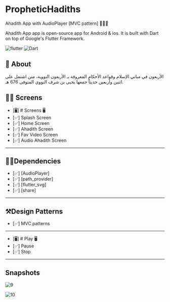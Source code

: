 # PropheticHadiths


Ahadith App with AudioPlayer [MVC pattern] 👨🏻‍💻

Ahadith App app is open-source  app for Android & ios. It is built with Dart on top of Google's Flutter Framework.


![flutter](https://img.shields.io/badge/Flutter-Framework-green?logo=flutter)
![Dart](https://img.shields.io/badge/Dart-Language-blue?logo=dart)


## 🚀 About

الأربعون في مباني الإسلام وقواعد الأحكام المعروفة بـ الأربعون النووية، متن اشتمل على اثنين وأربعين حديثاّ جمعها يحيى بن شرف النووي المتوفى 676 هـ.



## 👻📱 Screens
- [🖥] # Screens 🖥
- [✅] Splash Screen
- [✅] Home Screen
- [✅] Ahadith Screen
- [✅] Fav Video Screen
- [✅] Audio Ahadith Screen
--------------------------------
## 🧑‍💻Dependencies
- [✅] [AudioPlayer]
- [✅] [path_provider]
- [✅] [flutter_svg]
- [✅] [share]

--------------------------------
## ⚒️Design Patterns
- [✅] MVC patterns
-------------------------------

- [🖥] # Play  🖥
- [✅] Pause
- [✅] Stop
--------------------------

## Snapshots

![9](https://user-images.githubusercontent.com/49205538/194087598-35d9b23f-fc50-4d2c-8d03-2ae9a8b916c5.png)


![10](https://user-images.githubusercontent.com/49205538/194086769-059b8869-4473-4bd5-9b34-98888e923e61.png)


